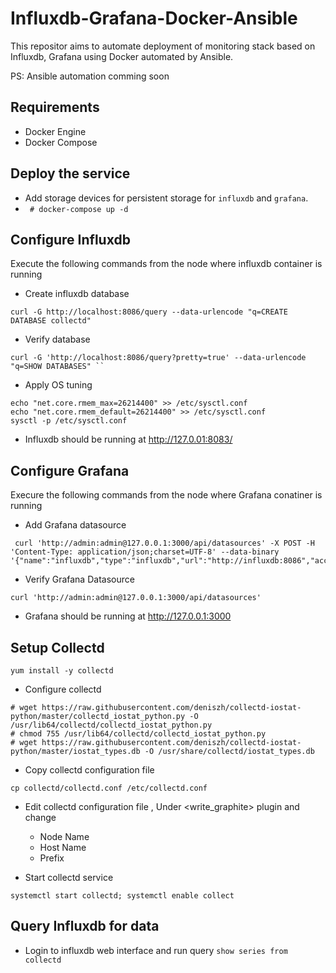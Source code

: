 # Influxdb-Grafana-Docker-Ansible
This repositor aims to automate deployment of monitoring stack based on Influxdb, Grafana using Docker automated by Ansible.

PS: Ansible automation comming soon

## Requirements
- Docker Engine
- Docker Compose

## Deploy the service
- Add storage devices for persistent storage for ``influxdb`` and ``grafana``.
- `` # docker-compose up -d``

## Configure Influxdb
Execute the following commands from the node where influxdb container is running

- Create influxdb database
``` 
curl -G http://localhost:8086/query --data-urlencode "q=CREATE DATABASE collectd" 
```
- Verify database 
``` 
curl -G 'http://localhost:8086/query?pretty=true' --data-urlencode "q=SHOW DATABASES" ``
```
-  Apply OS tuning
```
echo "net.core.rmem_max=26214400" >> /etc/sysctl.conf
echo "net.core.rmem_default=26214400" >> /etc/sysctl.conf
sysctl -p /etc/sysctl.conf
```
- Influxdb should be running at http://127.0.01:8083/

## Configure Grafana 
Execure the following commands from the node where Grafana conatiner is running

- Add Grafana datasource
``` 
 curl 'http://admin:admin@127.0.0.1:3000/api/datasources' -X POST -H 'Content-Type: application/json;charset=UTF-8' --data-binary '{"name":"influxdb","type":"influxdb","url":"http://influxdb:8086","access":"proxy","isDefault":true,"database":"collectd"}' 
```

- Verify Grafana Datasource
```
curl 'http://admin:admin@127.0.0.1:3000/api/datasources' 
```
- Grafana should be running at http://127.0.0.1:3000

## Setup Collectd
 `` yum install -y collectd ``
- Configure collectd 
```
# wget https://raw.githubusercontent.com/deniszh/collectd-iostat-python/master/collectd_iostat_python.py -O /usr/lib64/collectd/collectd_iostat_python.py
# chmod 755 /usr/lib64/collectd/collectd_iostat_python.py
# wget https://raw.githubusercontent.com/deniszh/collectd-iostat-python/master/iostat_types.db -O /usr/share/collectd/iostat_types.db
```
- Copy collectd configuration file
```
cp collectd/collectd.conf /etc/collectd.conf
```

- Edit collectd configuration file , Under <write_graphite> plugin and change
  - Node Name
  - Host Name
  - Prefix
  
- Start collectd service
```
systemctl start collectd; systemctl enable collect
```
## Query Influxdb for data
- Login to influxdb web interface and run query
`` show series from collectd ``
